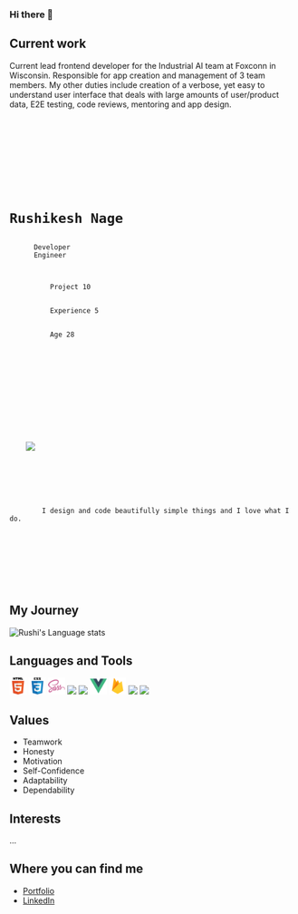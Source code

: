 ### Hi there 👋

## Current work

Current lead frontend developer for the Industrial AI team at Foxconn in Wisconsin. Responsible for app creation and management of 3 team members. My other duties include creation of a verbose, yet easy to understand user interface that deals with large amounts of user/product data, E2E testing, code reviews, mentoring and app design.  

<code>
  <div class="container">
  <div class="header-container">
    <img src="https://media.licdn.com/dms/image/C5116AQFNf1PmqGHVPg/profile-displaybackgroundimage-shrink_350_1400/0/1584979299898?e=1721865600&v=beta&t=mVQxXaGg4KXfl3fGubmX6-zLdcFOvG_VDQSm6siiYCU" alt="" class="header-image" />
    <div class="header">
      <h1 class="main-heading">Rushikesh Nage</h1>
      <span class="tag">Developer</span>
      <span class="tag">Engineer</span>
      <div class="stats">
        <span class="stat-module">
          Project <span class="stat-number">10</span>
        </span>
        <span class="stat-module">
          Experience <span class="stat-number">5</span>
        </span>
        <span class="stat-module">
          Age <span class="stat-number">28</span>
        </span>
      </div>
    </div>
  </div>
  
  <div class="overlay-header"></div>
  
  <div class="body">
    <img src="https://media.licdn.com/dms/image/D5603AQEmkCAo0S-AYA/profile-displayphoto-shrink_200_200/0/1684423234977?e=1721865600&v=beta&t=7D2jyTcmOpH6NMb2NjRywui64bRAAAAvUDj56MzGEcY" class="body-image" />
    <div class="u-clearfix"></div>
    <div class="body-info">
      <p>
        I design and code beautifully simple things and I love what I do.
      </p>
    </div>
  </div>
</div>
</code>

## My Journey

![Rushi's Language stats](https://github-readme-stats.vercel.app/api/top-langs/?username=rtrend96&theme=merko)
## Languages and Tools

<code><img height="30" src="https://raw.githubusercontent.com/github/explore/80688e429a7d4ef2fca1e82350fe8e3517d3494d/topics/html/html.png"></code>
<code><img height="30" src="https://raw.githubusercontent.com/github/explore/80688e429a7d4ef2fca1e82350fe8e3517d3494d/topics/css/css.png"></code>
<code><img height="30" src="https://raw.githubusercontent.com/github/explore/80688e429a7d4ef2fca1e82350fe8e3517d3494d/topics/sass/sass.png"></code>
<code><img height="30" src="https://user-images.githubusercontent.com/68723584/126188112-8741af87-0e30-404e-84a1-e6b1a12a721a.png"></code>
<code><img height="30" src="https://upload.wikimedia.org/wikipedia/commons/thumb/4/4c/Typescript_logo_2020.svg/512px-Typescript_logo_2020.svg.png?20210506173343"></code>
<code><img height="30" src="https://raw.githubusercontent.com/github/explore/80688e429a7d4ef2fca1e82350fe8e3517d3494d/topics/vue/vue.png"></code>
<code><img height="30" src="https://raw.githubusercontent.com/github/explore/80688e429a7d4ef2fca1e82350fe8e3517d3494d/topics/firebase/firebase.png"></code>
<code><img height="30" src="https://user-images.githubusercontent.com/68723584/126188258-4803fa05-5f68-427b-b4e7-042ae7ff1874.png"></code>
<code><img height="30" src="https://user-images.githubusercontent.com/68723584/126187385-57ce4c79-2ff3-4842-b5a6-f43073f30fc2.png"></code>

## Values

- Teamwork
- Honesty
- Motivation
- Self-Confidence
- Adaptability
- Dependability

## Interests
...

## Where you can find me

- [Portfolio](https://rtrend96.github.io/)
- [LinkedIn](https://www.linkedin.com/in/rushikesh-nage06/)
